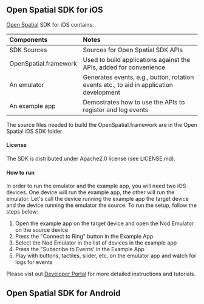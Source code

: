 ## Open Spatial SDK for iOS

[Open Spatial](http://openspatial.net) SDK for iOS contains:

| Components            | Notes
| :---------            | :----
| SDK Sources           | Sources for Open Spatial SDK APIs
| OpenSpatial.framework | Used to build applications against the APIs, added for convenience
| An emulator           | Generates events, e.g., button, rotation events etc., to aid in application development
| An example app        | Demostrates how to use the APIs to register and log events

The source files needed to build the OpenSpatial.framework are in the Open Spatial iOS SDK folder

#### License
The SDK is distributed under Apache2.0 license (see LICENSE.md).

#### How to run

In order to run the emulator and the example app, you will need two iOS devices. One device will run the example app, the other will run the emulator. Let's call the device running the example app the target device and the device running the emulator the source. To run the setup, follow the steps below:

1. Open the example app on the target device and open the Nod Emulator on the source device
2. Press the "Connect to Ring" button in the Example App
2. Select the Nod Emulator in the list of devices in the example app
3. Press the "Subscribe to Events' in the Example App
4. Play with buttons, tactiles, slider, etc. on the emulator app and watch for logs for events

Please vist out [Developer Portal](http://developer.nod.com) for more detailed instructions and tutorials.

## Open Spatial SDK for Android


